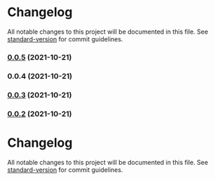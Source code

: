 # Changelog

All notable changes to this project will be documented in this file. See [standard-version](https://github.com/conventional-changelog/standard-version) for commit guidelines.

### [0.0.5](https://e.coding.net/deskbtm/lonely/lonely-mgmt-midway/compare/v0.0.4...v0.0.5) (2021-10-21)

### 0.0.4 (2021-10-21)

### [0.0.3](https://e.coding.net/deskbtm/lonely/lonely-mgmt-midway/compare/v0.0.2...v0.0.3) (2021-10-21)

### [0.0.2](https://e.coding.net/deskbtm/lonely/lonely-mgmt-midway/compare/v0.0.1...v0.0.2) (2021-10-21)

# Changelog

All notable changes to this project will be documented in this file. See [standard-version](https://github.com/conventional-changelog/standard-version) for commit guidelines.
